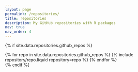```yaml
---
layout: page
permalink: /repositories/
title: repositories
description: My GitHub repositories with R packages
nav: true
nav_order: 4
--- 
```


{% if site.data.repositories.github_repos %}

<div class="repositories d-flex flex-wrap flex-md-row flex-column justify-content-between align-items-center">
  {% for repo in site.data.repositories.github_repos %}
    {% include repository/repo.liquid repository=repo %}
  {% endfor %}
</div>
{% endif %}
